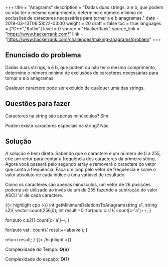 +++
title = "Anagrams"
description = "Dadas duas strings, a e b, que podem ou não ter o mesmo comprimento, determine o número mínimo de exclusões de caracteres necessárias para tornar a e b anagramas."
date = 2019-03-13T06:58:22-03:00
weight = 20
draft = false
toc = true
languages = ["C++","Kotlin"]
level = 0
source = "HackerRank"
source_link = "https://www.hackerrank.com/"
link = "https://www.hackerrank.com/challenges/making-anagrams/problem"
+++
<h2 class="title is-4"> Enunciado do problema </h2>

Dadas duas strings, a e b, que podem ou não ter o mesmo comprimento, determine o número mínimo de exclusões de caracteres necessárias para tornar a e b anagramas.

Qualquer caractere pode ser excluído de qualquer uma das strings.

<h2 class="title is-4"> Questões para fazer </h2>

Caracteres na string são apenas minúsculos? Sim

Podem existir caracteres especiais na string? Não

<h2 class="title is-5"> Solução </h2>

A solução é bem direta. Sabendo que o caractere é um número de 0 a 255, crie um vetor para contar a frequência dos caracteres da primeira string. Agora você passará pelo segundo array e removerá o caractere do vetor que conta a freqüência. Faça um loop pelo vetor de frequência e some o valor absoluto de cada índice a uma variável de resultado.

Como os caracteres são apenas minúsculos, um vetor de 26 posições poderia ser utilizado ao invés de um de 255 fazendo a subtração do valor ASCII 'a' de cada caractere.

{{< highlight cpp >}}
int getMinimumDeletionsToAnagram(string s1, string s2){
  vector<int> count(256,0);
  int result =0;
  for(auto c:s1){
    count[c-'a']++;
  }

  for(auto c:s2){
    count[c-'a']--;
  }

  for(auto val : count){
    result+=abs(val);
  }

  return result;
}
{{< /highlight >}}

Complexidade do Tempo: **O(n)**

Complexidade do espaço: **O(1)**
